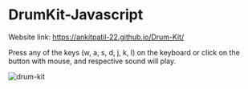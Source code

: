 # DrumKit-Javascript

Website link: https://ankitpatil-22.github.io/Drum-Kit/

Press any of the keys (w, a, s, d, j, k, l) on the keyboard or click on the button with mouse, and respective sound will play.


![drum-kit](https://user-images.githubusercontent.com/71706634/149725529-f2dc4d2f-7bba-4f20-a199-1a61bc08360a.png)
